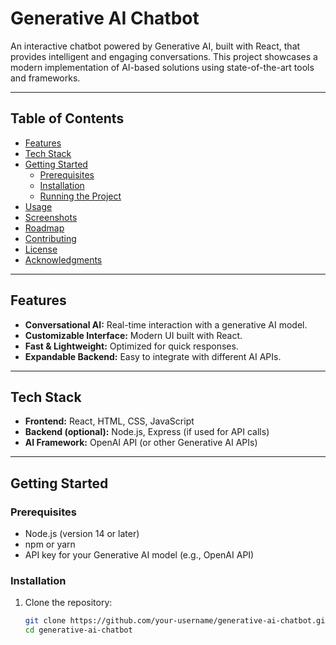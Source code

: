 # Generative AI Chatbot

An interactive chatbot powered by Generative AI, built with React, that provides intelligent and engaging conversations. This project showcases a modern implementation of AI-based solutions using state-of-the-art tools and frameworks.

---

## Table of Contents

- [Features](#features)
- [Tech Stack](#tech-stack)
- [Getting Started](#getting-started)
  - [Prerequisites](#prerequisites)
  - [Installation](#installation)
  - [Running the Project](#running-the-project)
- [Usage](#usage)
- [Screenshots](#screenshots)
- [Roadmap](#roadmap)
- [Contributing](#contributing)
- [License](#license)
- [Acknowledgments](#acknowledgments)

---

## Features

- **Conversational AI:** Real-time interaction with a generative AI model.
- **Customizable Interface:** Modern UI built with React.
- **Fast & Lightweight:** Optimized for quick responses.
- **Expandable Backend:** Easy to integrate with different AI APIs.

---

## Tech Stack

- **Frontend:** React, HTML, CSS, JavaScript
- **Backend (optional):** Node.js, Express (if used for API calls)
- **AI Framework:** OpenAI API (or other Generative AI APIs)

---

## Getting Started

### Prerequisites

- Node.js (version 14 or later)
- npm or yarn
- API key for your Generative AI model (e.g., OpenAI API)

### Installation

1. Clone the repository:
   ```bash
   git clone https://github.com/your-username/generative-ai-chatbot.git
   cd generative-ai-chatbot
